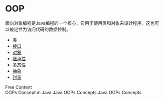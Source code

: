 # OOP

面向对象编程是Java编程的一个核心，它用于使用类和对象来设计程序。这也可以被定性为访问代码的数据控制。

* [类](https://www.javatpoint.com/object-and-class-in-java)
* [接口](https://www.geeksforgeeks.org/interfaces-in-java/)
* [对象](https://www.geeksforgeeks.org/classes-objects-java/)
* [继承性](https://www.geeksforgeeks.org/inheritance-in-java)
* [多态性](https://www.javatpoint.com/runtime-polymorphism-in-java)
* [抽象](https://www.softwaretestinghelp.com/what-is-abstraction-in-java/)
* [封装](https://www.programiz.com/java-programming/encapsulation)


<ResourceGroupTitle>Free Content</ResourceGroupTitle>   
<BadgeLink colorScheme='yellow' badgeText='Read' href='https://www.geeksforgeeks.org/object-oriented-programming-oops-concept-in-java/'>OOPs Concept in Java</BadgeLink>
<BadgeLink colorScheme='yellow' badgeText='Read' href='https://www.javatpoint.com/java-oops-concepts'>Java OOPs Concepts</BadgeLink>
<BadgeLink badgeText='Watch' href='https://www.youtube.com/watch?v=6T_HgnjoYwM'>Java OOPs Concepts</BadgeLink>